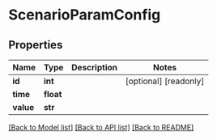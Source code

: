 # ScenarioParamConfig

## Properties
Name | Type | Description | Notes
------------ | ------------- | ------------- | -------------
**id** | **int** |  | [optional] [readonly] 
**time** | **float** |  | 
**value** | **str** |  | 

[[Back to Model list]](../README.md#documentation-for-models) [[Back to API list]](../README.md#documentation-for-api-endpoints) [[Back to README]](../README.md)



